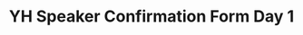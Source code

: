 ---
title: YH Speaker Confirmation Form Day 1
redirect_to: https://docs.google.com/document/d/1WQO_4LnYjWx7-FOvUjSkqR02vJSvatVb/edit?usp=sharing&ouid=105124825233983332186&rtpof=true&sd=true
redirect_from: 
  - /YHSpeakerConfirmationDay1
  - /yhspeakerconfirmationday1
---